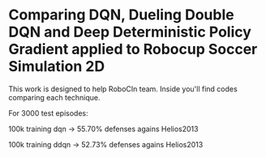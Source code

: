 # Comparing DQN, Dueling Double DQN and Deep Deterministic Policy Gradient applied to Robocup Soccer Simulation 2D

This work is designed to help RoboCIn team.
Inside you'll find codes comparing each technique.

For 3000 test episodes:

100k training dqn -> 55.70% defenses agains Helios2013

100k training ddqn -> 52.73% defenses agains Helios2013

